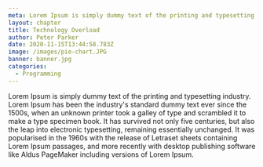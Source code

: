 ```yaml
---
meta: Lorem Ipsum is simply dummy text of the printing and typesetting industry.
layout: chapter
title: Technology Overload
author: Peter Parker
date: 2020-11-15T13:44:58.783Z
image: /images/pie-chart.JPG
banner: banner.jpg
categories:
  - Programming
---
```


Lorem Ipsum is simply dummy text of the printing and typesetting industry. Lorem Ipsum has been the industry's standard dummy text ever since the 1500s, when an unknown printer took a galley of type and scrambled it to make a type specimen book. It has survived not only five centuries, but also the leap into electronic typesetting, remaining essentially unchanged. It was popularised in the 1960s with the release of Letraset sheets containing Lorem Ipsum passages, and more recently with desktop publishing software like Aldus PageMaker including versions of Lorem Ipsum.